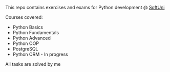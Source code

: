 <p>This repo contains exercises and exams for Python development @ <a href="https://softuni.bg/">SoftUni</a></p>
<p>Courses covered:</p>
<ul>
  <li>Python Basics</li>
  <li>Python Fundamentals</li>
  <li>Python Advanced</li>
  <li>Python OOP</li>
  <li>PostgreSQL</li>
  <li>Python ORM - In progress</li>
</ul>
<p>All tasks are solved by me</p>
